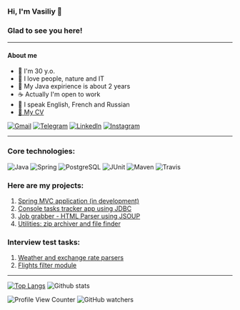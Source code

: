 ### Hi, I'm Vasiliy 👋
###
### Glad to see you here!
-------
#### About me

* :hatching_chick: I'm 30 y.o.
* :angel: I love people, nature and IT
* :hatched_chick: My Java expirience is about 2 years
* :coffee: Actually I'm open to work
* :speech_balloon: I speak English, French and Russian 
* [:page_facing_up: My CV](https://krasobas.github.io/CV/)

[![Gmail](https://img.shields.io/badge/Gmail-D14836?style=for-the-badge&logo=gmail&logoColor=white)](mailto:vasiliy.krasov@gmail.com)
[![Telegram](https://img.shields.io/badge/Telegram-2CA5E0?style=for-the-badge&logo=telegram&logoColor=white)](https://www.t.me/krasobas)
[![LinkedIn](https://img.shields.io/badge/linkedin-%230077B5.svg?style=for-the-badge&logo=linkedin&logoColor=white)](https://www.linkedin.com/in/krasobas/)
[![Instagram](https://img.shields.io/badge/vsl.krsv-%23E4405F.svg?style=for-the-badge&logo=Instagram&logoColor=white)](https://www.instagram.com/vsl.krsv/)

-------
### Core technologies:
![Java](https://img.shields.io/badge/Java-%3E%3D%208-orange) 
![Spring](https://img.shields.io/badge/Spring-%3E%3D%205.0-green)
![PostgreSQL](https://img.shields.io/badge/PostgreSQL-%3E%3D%209-blue)
![JUnit](https://img.shields.io/badge/JUnit-%3E%3D%204.0-red)
![Maven](https://img.shields.io/badge/Maven-3-red)
![Travis](https://img.shields.io/badge/Travis-CI-succes)

<!--![Hibernate](https://img.shields.io/badge/Hibernate-%3E%3D%205.0-yellow)-->

### Here are my projects:
1. [Spring MVC application (in development)](https://github.com/Krasobas/taskmen)
2. [Console tasks tracker app using JDBC](https://github.com/Krasobas/job4j_tracker_app)
3. [Job grabber - HTML Parser using JSOUP](https://github.com/Krasobas/job4j_grabber)
4. [Utilities: zip archiver and file finder](https://github.com/Krasobas/job4j_utilities)

### Interview test tasks:
1. [Weather and exchange rate parsers](https://github.com/Krasobas/teamidea_krasov)
2. [Flights filter module](https://github.com/Krasobas/gridnine_krasov)
-------

[![Top Langs](https://github-readme-stats.vercel.app/api/top-langs/?username=Krasobas&layout=compact)](https://github.com/Krasobas/github-readme-stats)
![Github stats](https://github-readme-stats.vercel.app/api?username=Krasobas&hide=stars,prs,issues,contribs)

![Profile View Counter](https://komarev.com/ghpvc/?username=Krasobas)
![GitHub watchers](https://img.shields.io/github/watchers/krasobas/krasobas?style=social)

<!--
**Krasobas/Krasobas** is a ✨ _special_ ✨ repository because its `README.md` (this file) appears on your GitHub profile.

Here are some ideas to get you started:

- 🔭 I’m currently working on ...
- 🌱 I’m currently learning ...
- 👯 I’m looking to collaborate on ...
- 🤔 I’m looking for help with ...
- 💬 Ask me about ...
- 📫 How to reach me: ...
- 😄 Pronouns: ...
- ⚡ Fun fact: ...
-->
